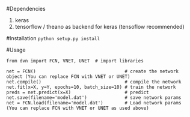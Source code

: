 #Dependencies
1. keras
2. tensorflow / theano as backend for keras (tensoflow recommended)


#Installation
`python setup.py install`

#Usage

`from dvn import FCN, VNET, UNET  # import libraries`

`net = FCN()                                 # create the network object (You can replace FCN with VNET or UNET)`<br>
`net.compile()                               # compile the network`<br>
`net.fit(x=X, y=Y, epochs=10, batch_size=10) # train the network`<br>
`preds = net.predict(x=X)                    # predict`<br>
`net.save(filename='model.dat')              # save network params`<br>
`net = FCN.load(filename='model.dat')        # Load network params  (You can replace FCN with VNET or UNET as used above)`<br>

